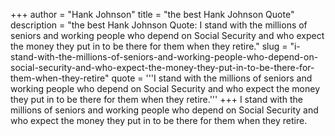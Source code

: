 +++
author = "Hank Johnson"
title = "the best Hank Johnson Quote"
description = "the best Hank Johnson Quote: I stand with the millions of seniors and working people who depend on Social Security and who expect the money they put in to be there for them when they retire."
slug = "i-stand-with-the-millions-of-seniors-and-working-people-who-depend-on-social-security-and-who-expect-the-money-they-put-in-to-be-there-for-them-when-they-retire"
quote = '''I stand with the millions of seniors and working people who depend on Social Security and who expect the money they put in to be there for them when they retire.'''
+++
I stand with the millions of seniors and working people who depend on Social Security and who expect the money they put in to be there for them when they retire.
